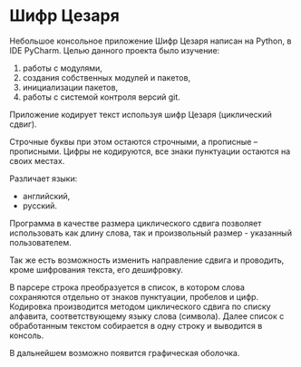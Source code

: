 # Шифр Цезаря

Небольшое консольное приложение Шифр Цезаря написан на Python, в IDE PyCharm. Целью данного проекта было изучение:


 1. работы с модулями,
 2. создания собственных модулей и пакетов,
 3. инициализации пакетов,
 4. работы с системой контроля версий git.

Приложение кодирует текст используя шифр Цезаря (циклический сдвиг).

Строчные буквы при этом остаются строчными, а прописные – прописными. Цифры не кодируются, все знаки пунктуации остаются на своих местах.

Различает языки:

 * английский,
 * русский.

Программа в качестве размера циклического сдвига позволяет использовать как длину слова, так и произвольный размер - указанный пользователем.

Так же есть возможность изменить направление сдвига и проводить, кроме шифрования текста, его дешифровку.

В парсере строка преобразуется в список, в котором слова сохраняются отдельно от знаков пунктуации, пробелов и цифр. Кодировка производится методом циклического сдвига по списку алфавита, соответствующему языку слова (символа). Далее список с обработанным текстом собирается в одну строку и выводится в консоль.

В дальнейшем возможно появится графическая оболочка.
